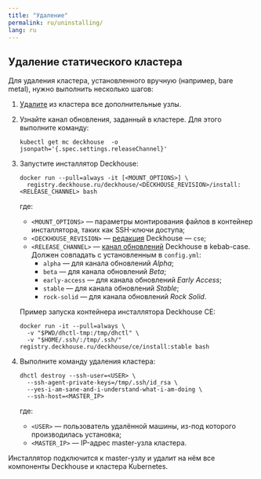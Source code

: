 ```yaml
---
title: "Удаление"
permalink: ru/uninstalling/
lang: ru
---
```



## Удаление статического кластера

Для удаления кластера, установленного вручную (например, bare metal), нужно выполнить несколько шагов:

1. [Удалите](../modules/node-manager/faq.html#как-зачистить-узел-для-последующего-ввода-в-кластер) из кластера все дополнительные узлы.

2. Узнайте канал обновления, заданный в кластере. Для этого выполните команду:

   ```shell
   kubectl get mc deckhouse  -o jsonpath='{.spec.settings.releaseChannel}'
   ```

3. Запустите инсталлятор Deckhouse:

   ```shell
   docker run --pull=always -it [<MOUNT_OPTIONS>] \
     registry.deckhouse.ru/deckhouse/<DECKHOUSE_REVISION>/install:<RELEASE_CHANNEL> bash
   ```

   где:
   - `<MOUNT_OPTIONS>` — параметры монтирования файлов в контейнер инсталлятора, таких как SSH-ключи доступа;
   - `<DECKHOUSE_REVISION>` — [редакция](../revision-comparison.html) Deckhouse — `cse`;
   - `<RELEASE_CHANNEL>` — [канал обновлений](../modules/deckhouse/configuration.html#parameters-releasechannel) Deckhouse в kebab-case. Должен совпадать с установленным в `config.yml`:
     - `alpha` — для канала обновлений *Alpha*;
     - `beta` — для канала обновлений *Beta*;
     - `early-access` — для канала обновлений *Early Access*;
     - `stable` — для канала обновлений *Stable*;
     - `rock-solid` — для канала обновлений *Rock Solid*.

   Пример запуска контейнера инсталлятора Deckhouse CE:

   ```shell
   docker run -it --pull=always \
     -v "$PWD/dhctl-tmp:/tmp/dhctl" \
     -v "$HOME/.ssh/:/tmp/.ssh/" registry.deckhouse.ru/deckhouse/ce/install:stable bash
   ```

4. Выполните команду удаления кластера:

   ```shell
   dhctl destroy --ssh-user=<USER> \
     --ssh-agent-private-keys=/tmp/.ssh/id_rsa \
     --yes-i-am-sane-and-i-understand-what-i-am-doing \
     --ssh-host=<MASTER_IP>
   ```

   где:
   - `<USER>` — пользователь удалённой машины, из-под которого производилась установка;
   - `<MASTER_IP>` — IP-адрес master-узла кластера.

Инсталлятор подключится к master-узлу и удалит на нём все компоненты Deckhouse и кластера Kubernetes.
